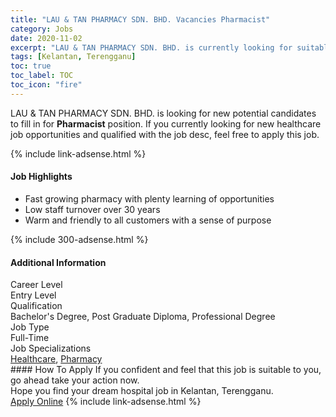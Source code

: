 ```yaml
---
title: "LAU & TAN PHARMACY SDN. BHD. Vacancies Pharmacist" 
category: Jobs 
date: 2020-11-02 
excerpt: "LAU & TAN PHARMACY SDN. BHD. is currently looking for suitable person to fill in the Pharmacist which positioned at Kelantan, Terengganu" 
tags: [Kelantan, Terengganu] 
toc: true 
toc_label: TOC 
toc_icon: "fire" 
--- 
```


<p>LAU & TAN PHARMACY SDN. BHD. is looking for new potential candidates to fill in for <b>Pharmacist</b> position. If you currently looking for new healthcare job opportunities and qualified with the job desc, feel free to apply this job.
</p>{% include link-adsense.html %} 
<div><div><h4>Job Highlights</h4></div><div><ul><li><div><div><div><div></div></div></div><div><span>Fast growing pharmacy with plenty learning of opportunities</span></div></div></li><li><div><div><div><div></div></div></div><div><span>Low staff turnover over 30 years</span></div></div></li><li><div><div><div><div></div></div></div><div><span>Warm and friendly to all customers with a sense of purpose</span></div></div></li></ul></div></div> 
{% include 300-adsense.html %} 
<div><div><h4>Additional Information</h4></div><div><div><div><div><div><div><div><span>Career Level</span></div><div><span>Entry Level</span></div></div></div></div><div><div><div><div><span>Qualification</span></div><div><span>Bachelor's Degree, Post Graduate Diploma, Professional Degree</span></div></div></div></div><div><div><div><div><span>Job Type</span></div><div><span>Full-Time</span></div></div></div></div><div><div><div><div><span>Job Specializations</span></div><div><span><a href="/en/job-search/healthcare-jobs/">Healthcare</a>, <a href="/en/job-search/pharmacy-healthcare-jobs/">Pharmacy</a></span></div></div></div></div></div></div></div></div> 
#### How To Apply 
If you confident and feel that this job is suitable to you, go ahead take your action now. <br/> 
Hope you find your dream hospital job in Kelantan, Terengganu. <br/> 
<a href="https://www.jobstreet.com.my/en/job/pharmacist-4415262?jobId=jobstreet-my-job-4415262&sectionRank=21&token=0~c68877a6-bacb-4ee1-bebb-6821ed08c2c0&fr=SRP%20View%20In%20New%20Ta" class="btn btn--warning" target="_blank" rel="nofollow noopenner">Apply Online</a> 
{% include link-adsense.html %} 